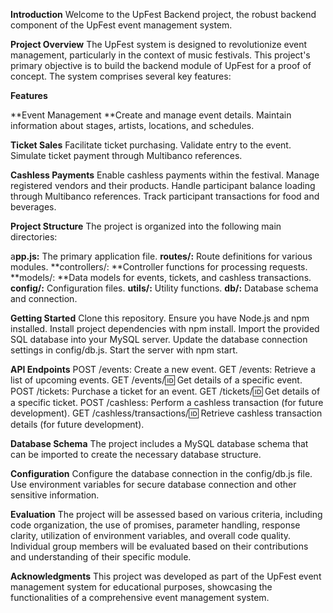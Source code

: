 **Introduction**
Welcome to the UpFest Backend project, the robust backend component of the UpFest event management system.

**Project Overview**
The UpFest system is designed to revolutionize event management, particularly in the context of music festivals. This project's primary objective is to build the backend module of UpFest for a proof of concept. The system comprises several key features:

**Features**

**Event Management
**Create and manage event details.
Maintain information about stages, artists, locations, and schedules.

**Ticket Sales**
Facilitate ticket purchasing.
Validate entry to the event.
Simulate ticket payment through Multibanco references.

**Cashless Payments**
Enable cashless payments within the festival.
Manage registered vendors and their products.
Handle participant balance loading through Multibanco references.
Track participant transactions for food and beverages.

**Project Structure**
The project is organized into the following main directories:

a**pp.js:** The primary application file.
**routes/:** Route definitions for various modules.
**controllers/: **Controller functions for processing requests.
**models/: **Data models for events, tickets, and cashless transactions.
**config/:** Configuration files.
**utils/:** Utility functions.
**db/:** Database schema and connection.

**Getting Started**
Clone this repository.
Ensure you have Node.js and npm installed.
Install project dependencies with npm install.
Import the provided SQL database into your MySQL server.
Update the database connection settings in config/db.js.
Start the server with npm start.

**API Endpoints**
POST /events: Create a new event.
GET /events: Retrieve a list of upcoming events.
GET /events/:id: Get details of a specific event.
POST /tickets: Purchase a ticket for an event.
GET /tickets/:id: Get details of a specific ticket.
POST /cashless: Perform a cashless transaction (for future development).
GET /cashless/transactions/:id: Retrieve cashless transaction details (for future development).

**Database Schema**
The project includes a MySQL database schema that can be imported to create the necessary database structure.

**Configuration**
Configure the database connection in the config/db.js file.
Use environment variables for secure database connection and other sensitive information.

**Evaluation**
The project will be assessed based on various criteria, including code organization, the use of promises, parameter handling, response clarity, utilization of environment variables, and overall code quality. Individual group members will be evaluated based on their contributions and understanding of their specific module.

**Acknowledgments**
This project was developed as part of the UpFest event management system for educational purposes, showcasing the functionalities of a comprehensive event management system.
